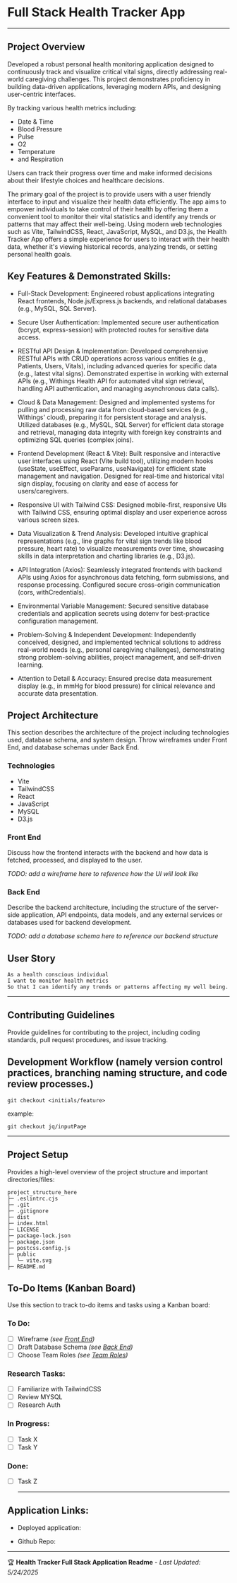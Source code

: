 # Full Stack Health Tracker App

***

## Project Overview

Developed a robust personal health monitoring application designed to continuously track and visualize critical vital signs, directly addressing real-world caregiving challenges. This project demonstrates proficiency in building data-driven applications, leveraging modern APIs, and designing user-centric interfaces.

By tracking various health metrics including:

- Date & Time
- Blood Pressure
- Pulse
- O2 
- Temperature
- and Respiration

Users can track their progress over time and make informed decisions about their lifestyle choices and healthcare decisions. 

The primary goal of the project is to provide users with a user friendly interface to input and visualize their health data efficiently. The app aims to empower individuals to take control of their health by offering them a convenient tool to monitor their vital statistics and identify any trends or patterns that may affect their well-being.
Using modern web technologies such as Vite, TailwindCSS, React, JavaScript, MySQL, and D3.js, the Health Tracker App offers a simple experience for users to interact with their health data, whether it's viewing historical records, analyzing trends, or setting personal health goals.

## Key Features & Demonstrated Skills:

- Full-Stack Development: Engineered robust applications integrating React frontends, Node.js/Express.js backends, and relational databases (e.g., MySQL, SQL Server).

- Secure User Authentication: Implemented secure user authentication (bcrypt, express-session) with protected routes for sensitive data access.

- RESTful API Design & Implementation: Developed comprehensive RESTful APIs with CRUD operations across various entities (e.g., Patients, Users, Vitals), including advanced queries for specific data (e.g., latest vital signs). Demonstrated expertise in working with external APIs (e.g., Withings Health API for automated vital sign retrieval, handling API authentication, and managing asynchronous data calls).

- Cloud & Data Management: Designed and implemented systems for pulling and processing raw data from cloud-based services (e.g., Withings' cloud), preparing it for persistent storage and analysis. Utilized databases (e.g., MySQL, SQL Server) for efficient data storage and retrieval, managing data integrity with foreign key constraints and optimizing SQL queries (complex joins).

- Frontend Development (React & Vite): Built responsive and interactive user interfaces using React (Vite build tool), utilizing modern hooks (useState, useEffect, useParams, useNavigate) for efficient state management and navigation. Designed for real-time and historical vital sign display, focusing on clarity and ease of access for users/caregivers.

- Responsive UI with Tailwind CSS: Designed mobile-first, responsive UIs with Tailwind CSS, ensuring optimal display and user experience across various screen sizes.

- Data Visualization & Trend Analysis: Developed intuitive graphical representations (e.g., line graphs for vital sign trends like blood pressure, heart rate) to visualize measurements over time, showcasing skills in data interpretation and charting libraries (e.g., D3.js).

- API Integration (Axios): Seamlessly integrated frontends with backend APIs using Axios for asynchronous data fetching, form submissions, and response processing. Configured secure cross-origin communication (cors, withCredentials).

- Environmental Variable Management: Secured sensitive database credentials and application secrets using dotenv for best-practice configuration management.

- Problem-Solving & Independent Development: Independently conceived, designed, and implemented technical solutions to address real-world needs (e.g., personal caregiving challenges), demonstrating strong problem-solving abilities, project management, and self-driven learning.

- Attention to Detail & Accuracy: Ensured precise data measurement display (e.g., in mmHg for blood pressure) for clinical relevance and accurate data presentation.


## Project Architecture

This section describes the architecture of the project including technologies used, database schema, and system design.
Throw wireframes under Front End, and database schemas under Back End.

### Technologies

-  Vite
- TailwindCSS
- React
- JavaScript
-  MySQL
-  D3.js

### Front End

Discuss how the frontend interacts with the backend and how data is fetched, processed, and displayed to the user.

*TODO: add a wireframe here to reference how the UI will look like*

### Back End

Describe the backend architecture, including the structure of the server-side application, API endpoints, data models, and any external services or databases used for backend development.

*TODO: add a database schema here to reference our backend structure*

## User Story

```plaintext
As a health conscious individual 
I want to monitor health metrics 
So that I can identify any trends or patterns affecting my well being. 
```

***

## Contributing Guidelines

Provide guidelines for contributing to the project, including coding standards, pull request procedures, and issue tracking.

## Development Workflow (namely version control practices, branching naming structure, and code review processes.)

``` git
git checkout <initials/feature>
```

example: 
``` 
git checkout jq/inputPage
```

***

## Project Setup

Provides a high-level overview of the project structure and important directories/files:

```plaintext
project_structure_here
├─ .eslintrc.cjs
├─ .git
├─ .gitignore
├─ dist
├─ index.html
├─ LICENSE
├─ package-lock.json
├─ package.json
├─ postcss.config.js
├─ public
│  └─ vite.svg
├─ README.md
```

## To-Do Items (Kanban Board)

  Use this section to track to-do items and tasks using a Kanban board:

  ### To Do:
  - [ ] Wireframe *(see [Front End](#front-end))*
  - [ ] Draft Database Schema *(see [Back End](#back-end))*
  - [ ] Choose Team Roles *(see [Team Roles](#team-roles))*

  ### Research Tasks:

  - [ ] Familiarize with TailwindCSS 
  - [ ] Review MYSQL
  - [ ] Research Auth

  ### In Progress:

  - [ ] Task X
  - [ ] Task Y

  ### Done:

  - [ ] Task Z
    ***
  
  ## Application Links:
  
  * Deployed application: 
  
  * Github Repo: 

---

🏆 **Health Tracker Full Stack Application Readme** - *Last Updated: 5/24/2025*
